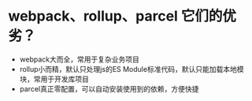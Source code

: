 # webpack、rollup、parcel 它们的优劣？
- webpack大而全，常用于复杂业务项目
- rollup小而精，默认只处理js的ES Module标准代码，默认只能加载本地模块，常用于开发库项目
- parcel真正零配置，可以自动安装使用到的依赖，方便快捷